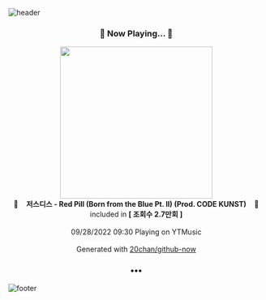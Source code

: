 ![header](https://capsule-render.vercel.app/api?type=wave&height=170&section=header&text=Hi.%20I'm%20SHIFT&fontColor=090707&fontAlignX=45&fontAlignY=65&fontSize=100)

<h3 align="center">🎵 Now Playing... 🎵</h3>
<p align="center">
  <a href="https://music.youtube.com/watch?v=IQRtn4fVuRU">
    <img width="300" src="https://i.ytimg.com/vi/IQRtn4fVuRU/sddefault.jpg?sqp=-oaymwEWCJADEOEBIAQqCghqEJQEGHgg6AJIWg&rs">
  </a>
  <br>
  🎵&nbsp&nbsp&nbsp <b>저스디스 - Red Pill (Born from the Blue Pt. II) (Prod. CODE KUNST)</b> &nbsp&nbsp&nbsp🎵
  <br>
  included in <b>[ 조회수 2.7만회 ]</b>
  
  <br />
  <br />
  09/28/2022 09:30 Playing on YTMusic
  <br />
  <br />
  Generated with <a href="https://github.com/20chan/github-now">20chan/github-now</a>
</p>

<h3 align="center">•••</h3>

![footer](https://capsule-render.vercel.app/api?type=wave&height=150&section=footer)
